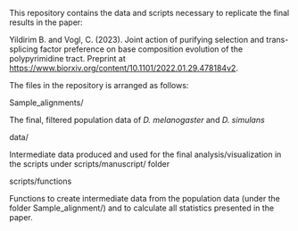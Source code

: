 This repository contains the data and scripts necessary to replicate the final results in the paper:

Yildirim B. and Vogl, C. (2023). Joint action of purifying selection and trans-splicing factor preference on base composition
evolution of the polypyrimidine tract. Preprint at https://www.biorxiv.org/content/10.1101/2022.01.29.478184v2.

The files in the repository is arranged as follows: 

Sample_alignments/

The final, filtered population data of *D. melanogaster* and *D. simulans*

data/

Intermediate data produced and used for the final analysis/visualization in the scripts under scripts/manuscript/ folder 

scripts/functions

Functions to create intermediate data from the population data (under the folder Sample_alignment/) and to calculate all statistics presented in the paper.
